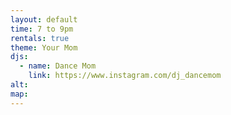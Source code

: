 ```yaml
---
layout: default
time: 7 to 9pm
rentals: true
theme: Your Mom
djs:
  - name: Dance Mom
    link: https://www.instagram.com/dj_dancemom
alt:
map:
---
```

